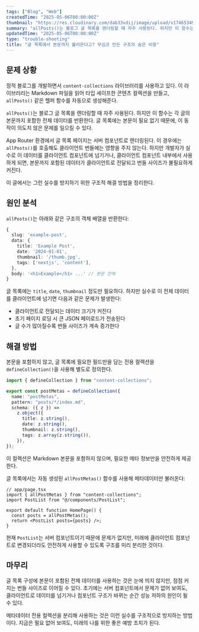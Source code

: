 ```yaml
---
tags: ["Blog", "Web"]
createdTime: "2025-05-06T00:00:00Z"
thumbnail: "https://res.cloudinary.com/dab33vdij/image/upload/v1746534986/IMG_0488_f8jh2y.png"
summary: "allPosts()는 블로그 글 목록을 렌더링할 때 자주 사용된다. 하지만 이 함수는 각 글의 본문까지 포함한 전체 데이터를 반환한다. 글 목록에는 본문이 필요 없기 때문에, 이 동작이 의도치 않은 문제를 일으킬 수 있다."
updatedTime: "2025-05-06T00:00:00Z"
type: "trouble-shooting"
title: "글 목록에서 본문까지 불러온다고? 무심코 만든 구조의 숨은 비용"
---
```


## 문제 상황

정적 블로그를 개발하면서 `content-collections` 라이브러리를 사용하고 있다. 이 라이브러리는 Markdown 파일을 읽어 타입 세이프한 콘텐츠 컬렉션을 만들고, `allPosts()` 같은 헬퍼 함수를 자동으로 생성해준다.

`allPosts()`는 블로그 글 목록을 렌더링할 때 자주 사용된다. 하지만 이 함수는 각 글의 본문까지 포함한 전체 데이터를 반환한다. 글 목록에는 본문이 필요 없기 때문에, 이 동작이 의도치 않은 문제를 일으킬 수 있다.

App Router 환경에서 글 목록 페이지는 서버 컴포넌트로 렌더링된다. 이 경우에는 `allPosts()`를 호출해도 클라이언트 번들에는 영향을 주지 않는다.
하지만 개발자가 실수로 이 데이터를 클라이언트 컴포넌트에 넘기거나, 클라이언트 컴포넌트 내부에서 사용하게 되면, 본문까지 포함된 데이터가 클라이언트로 전달되고 번들 사이즈가 불필요하게 커진다.

이 글에서는 그런 실수를 방지하기 위한 구조적 해결 방법을 정리한다.

## 원인 분석

`allPosts()`는 아래와 같은 구조의 객체 배열을 반환한다:

```ts
{
  slug: 'example-post',
  data: {
    title: 'Example Post',
    date: '2024-01-01',
    thumbnail: '/thumb.jpg',
    tags: ['nextjs', 'content'],
  },
  body: '<h1>Example</h1> ...' // 본문 전체
}
```

글 목록에는 `title`, `date`, `thumbnail` 정도만 필요하다. 하지만 실수로 이 전체 데이터를 클라이언트에 넘기면 다음과 같은 문제가 발생한다:

- 클라이언트로 전달되는 데이터 크기가 커진다
- 초기 페이지 로딩 시 큰 JSON 페이로드가 전송된다
- 글 수가 많아질수록 번들 사이즈가 계속 증가한다

## 해결 방법

본문을 포함하지 않고, 글 목록에 필요한 필드만을 담는 전용 컬렉션을 `defineCollection()`을 사용해 별도로 정의한다.

```ts
import { defineCollection } from "content-collections";

export const postMetas = defineCollection({
  name: "postMetas",
  pattern: "posts/*/index.md",
  schema: ({ z }) =>
    z.object({
      title: z.string(),
      date: z.string(),
      thumbnail: z.string(),
      tags: z.array(z.string()),
    }),
});
```

이 컬렉션은 Markdown 본문을 포함하지 않으며, 필요한 메타 정보만을 안전하게 제공한다.

글 목록에서는 자동 생성된 `allPostMetas()` 함수를 사용해 메타데이터만 불러온다:

```tsx
// app/page.tsx
import { allPostMetas } from "content-collections";
import PostList from "@/components/PostList";

export default function HomePage() {
  const posts = allPostMetas();
  return <PostList posts={posts} />;
}
```

현재 `PostList`는 서버 컴포넌트이기 때문에 문제가 없지만, 미래에 클라이언트 컴포넌트로 변경되더라도 안전하게 사용할 수 있도록 구조를 미리 분리한 것이다.

## 마무리

글 목록 구성에 본문이 포함된 전체 데이터를 사용하는 것은 눈에 띄지 않지만, 점점 커지는 번들 사이즈로 이어질 수 있다.
초기에는 서버 컴포넌트에서 문제가 없어 보여도, 클라이언트로 데이터를 넘기거나 컴포넌트 구조가 바뀌는 순간 성능 저하의 원인이 될 수 있다.

메타데이터 전용 컬렉션을 분리해 사용하는 것은 이런 실수를 구조적으로 방지하는 방법이다. 지금은 필요 없어 보여도, 미래의 나를 위한 좋은 예방 조치가 된다.
